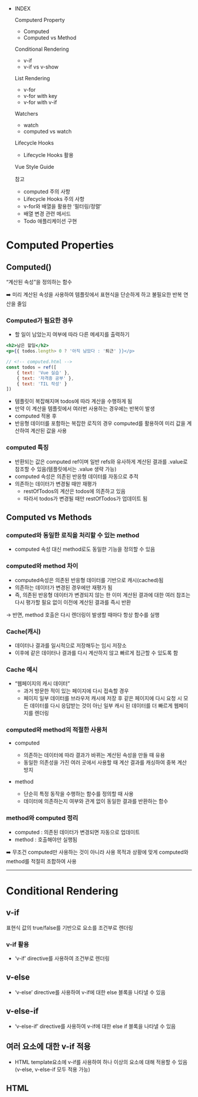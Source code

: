 - INDEX
    
    Computerd Property
    
    - Computed
    - Computed vs Method
    
    Conditional Rendering
    
    - v-if
    - v-if vs v-show
    
    List Rendering
    
    - v-for
    - v-for with key
    - v-for with v-if
    
    Watchers
    
    - watch
    - computed vs watch
    
    Lifecycle Hooks
    - Lifecycle Hooks 활용
    
    Vue Style Guide
    
    참고
    
    - computed 주의 사항
    - Lifecycle Hooks 주의 사항
    - v-for와 배열을 활용한 ‘필터링/정렬’
    - 배열 변경 관련 메서드
    - Todo 애플리케이션 구현

# Computed Properties

## Computed()

“계산된 속성”을 정의하는 함수

➡️ 미리 계산된 속성을 사용하여 템플릿에서 표현식을 단순하게 하고 불필요한 반복 연산을 줄임

### Computed가 필요한 경우

- 할 일이 남았는지 여부에 따라 다른 메세지를 출력하기

```jsx
<h2>남은 할일</h2>
<p>{{ todos.length> 0 ? '아직 남았다 : '퇴근' }}</p>

// <!-- computed.html -->
const todos = ref([
	{ text: 'Vue 실습' },
	{ text: '자격증 공부' },
	{ text: 'TIL 작성' }
])
```

- 템플릿이 복잡해지며 todos에 따라 계산을 수행하게 됨
- 만약 이 계산을 템플릿에서 여러번 사용하는 경우에는 반복이 발생
- computed 적용 후
- 반응형 데이터를 포함하는 복잡한 로직의 경우 computed를 활용하여 미리 값을 계산하여 계산된 값을 사용



### computed 특징

- 반환되는 값은 computed ref이며 일반 refs와 유사하게 계산된 결과를 .value로 참조할 수 있음(템플릿에서는 .value 생략 가능)
- computed 속성은 의존된 반응형  데이터를 자동으로 추적
- 의존하는 데이터가 변경될 때만 재평가
    - restOfTodos의 계산은 todos에 의존하고 있음
    - 따라서 todos가 변경될 때만 restOfTodos가 업데이트 됨

    

## Computed vs Methods

### computed와 동일한 로직을 처리할 수 있는 method

- computed 속성 대신 method로도 동일한 기능을 정의할 수 있음



### computed와 method 차이

- computed속성은 의존된 반응형 데이터를 기반으로 캐시(cached)됨
- 의존하는 데이터가 변경된 경우에만 재평가 됨
- 즉, 의존된 반응형 데이터가 변경되지 않는 한 이미 계산된 결과에 대한 여러 참조는 다시 평가할 필요 없이 이전에 계산된 결과를 즉시 반환

→ 반면, method 호출은 다시 렌더링이 발생할 때마다 항상 함수를 실행

### Cache(캐시)

- 데이터나 결과를 일시적으로 저장해두는 임시 저장소
- 이후에 같은 데이터나 결과를 다시 계산하지 않고 빠르게 접근할 수 있도록 함

### Cache 예시

- “웹페이지의 캐시 데이터”
    - 과거 방문한 적이 있는 페이지에 다시 접속할 경우
    - 페이지 일부 데이터를 브라우저 캐시에 저장 후 같은 페이지에 다시 요청 시 모든 데이터를 다시 응답받는 것이 아닌 일부 캐시 된 데이터를 더 빠르게 웹페이지를 렌더링
    

    

### computed와 method의 적절한 사용처

- computed
    - 의존하는 데이터에 따라 결과가 바뀌는 계산된 속성을 만들 때 유용
    - 동일한 의존성을 가진 여러 곳에서 사용할 때 계산 결과를 캐싱하여 중복 계산 방지

- method
    - 단순히 특정 동작을 수행하는 함수를 정의할 때 사용
    - 데이터에 의존하는지 여부와 관계 없이 동일한 결과를 반환하는 함수

### method와 computed 정리

- computed : 의존된 데이터가 변경되면 자동으로 업데이트
- method : 호출해야만 실행됨

➡️ 무조건 computed만 사용하는 것이 아니라 사용 목적과 상황에 맞게 computed와 method를 적절히 조합하여 사용

---

# Conditional Rendering

## v-if

표현식 값의 true/false를 기반으로 요소를 조건부로 렌더링

### v-if 활용



- ‘v-if’ directive를 사용하여 조건부로 렌더링

## v-else

- ‘v-else’ directive를 사용하여 v-if에 대한 else 블록을 나타낼 수 있음


## v-else-if

- ‘v-else-if’ directive를 사용하여 v-if에 대한 else if 블록을 나타낼 수 있음


## 여러 요소에 대한 v-if 적용

- HTML template요소에 v-if를 사용하여 하나 이상의 요소에 대해 적용할 수 있음(v-else, v-else-if 모두 적용 가능)


## HTML <template> element

- 페이지가 로드 될 때 렌더링 되지 않지만 JavaScript를 사용하여 나중에 문서엣허 사용할 수 있도록 하는 HTML을 보유하기 위한 메커니즘

➡️ 보이지 않는 wrapper 역할

## v-if vs v-show

### v-show

표현식 값의 true/false를 기반으로 요소의 가시성(visibility)을 전환

### v-show 예시

- v-show요소는 항상 DOM에 렌더링 되어있음
- CSS display 속성만 전환하기 때문


### v-if 와 v-show의 적절한 사용처

- v-if(Cheap initial load, expensive toggle)
    - 초기 조건이 false인 경우 아무 작업도 수행하지 않음
    - 토글 비용이 높음
- v-show(Expensive initial load, cheap toggle)
    - 초기 조건에 관계 없이 항상 렌더링
    - 초기 렌더링 비용이 더 높음

➡️ 콘텐츠를 매우 자주 전환해야하는 경우에는 v-show

➡️ 실행 중에 조건이 변경되지 않는 경우에는 v-if를 권장

---

# List Rendering

## v-for

소스 데이터를 기반으로 요소 또는 템플릿 블록을 화면에 반복적으로 렌더링

→ (Array, Object, Number, String, Iterable)

### v-for 구조

- v-for는 alias in expression 형식의 특수 구문을 사용


- 인덱스(객체에서는 key)에 대한 별칭을 지정할 수 있음


### v-for 예시

- 배열 반복


- 객체 반복

### 여러 요소에 대한 v-for 적용

- HTML template 요소에 v-for를 사용하여 하나 이상의 요소에 대해 반복 렌더링 할 수 있음


### 중첩된 v-for

- 각 v-for의 하위 영역(scope)은 상위 영역에 접근할 수 있음


## v-for with key

### 반드시 v-for와 key를 함께 사용한다

내부 컴포넌트의 상태를 일관되게 하여 데이터의 예측 가능한 행동을 유지하기 위함

### v-for와 key

- key는 반드시 각 요소에 대한 고유한 값을 나타낼 수 있는 식별자여야함


### 내장 특수 속성 ‘key’의 필요성

- 각 항목이 구분되는 고유 식별자 역할
- number 혹은 string으로만 사용해야함
- Vue의 내부 가상 DOM 알고리즘이 이전 목록과 노드 목록을 비교할 때 각 node를 식별하는 용도로 사용
    - key를 통해 ‘이 항목은 이 데이터에 해당한다’는 힌트를 줌으로써 변경 시에도 올바른 항목만 효율적으로 업데이트할 수 있음

➡️ Vue 내부 동작 관련된 부분이기에 최대한 작성하려고 노력할 것

### 올바른 key 선택 기준

- 권장되는 key 값
    - 데이터베이스의 고유 ID
    - 항목 고유 식별자(ex. UUID)
    
- 피해야할 key값
    - 배열 인덱스(index)
    - 객체 자체

## v-for with v-if

### 동일한 요소에 v-for와 v-if를 함께 사용하지 않는다

동일한 요소에서 v-if가 v-for보다 우선순위가 더 높기 때문

→ v-if에서의 조건은 v-for 범위의 변수에 접근할 수 없음

### v-for와 v-if 문제 상황

- todo 데이터 중 이미 처리 한(isComplete === true)  todo만 출력하기

- v-if가 더 높은 우선순위를 가지므로 v-for 범위의 todo 데이터를 v-if에서 사용할 수 없음


### v-for 와 v-if 해결법 2가지

<aside>
📢

1. computed 활용
2. v-for와 <template> 요소 활용
</aside>

1. computed를 활용해 이미 필터링된 목록을 반환하여 반복하도록 설정 

2. v-for와 template 요소를 사용하여 v-if 위치를 이동



---

# Watchers

## watch()

하나 이상의 반응형 데이터를 감시하고, 감시하는 데이터가 변경되면 콜백함수를 호출

### watch 구조


- 첫번째 인자(source)
    - watch가 감시하는 대상(반응형 변수, 값을 반환하는 함수 등)
- 두번째 인자(callback function)
    - source가 변경될 때 호출되는 콜백함수
    1. newValue : 감시하는 대상이 변화된 값
    2. oldValue(optional) : 감시하는 대상의 기존 값

### watch 기본 동작

### watch 예시

- 감시하는 변수에 변화가 생겼을 때 연관 데이터 업데이트 하기

### 여러 source를 감시하는 watch

- 배열을 활용하여 여러 대상을 감시할 수 있음


## Computed vs Watch

**🖥️computed & watchers 공통점**

- 데이터의 변화를 감지하고 처리
- 모두 의존(감시)하는 원본 데이터를 직접 변경하지 않음

|  | Computed | Watchers |
| --- | --- | --- |
| 동작 | 의존하는 데이터 속성의 계산된 값을 반환 | 특정 데이터 속성의 변화를 감시하고 작업을 수행(side-effects) |
| 사용 목적 | 계산한 값을 캐싱하여 재사용
중복 계산 방지 | 데이터 변화에 따른 특정 작업을 수행 |
| 사용 예시 | 연산된 길이, 필터링 된 목록 계산 등 | DOM 변경, 다른 비동기 작업 수행, 외부 API와 연동 등 |

---

# Lifecycle Hooks

## Lifecycle Hooks

Vue 컴포넌트의 생성부터 소멸까지 각 단계에서 실행되는 함수

### Lifecycle Hooks Diagram

- 컴포넌트의 생애 주기 중간 중간에 함수를 제공

→ 개발자는 컴포넌트의 특정 시점에 원하는 로직을 실행할 수 있음



### 주요 Lifecycle Hooks

- 생성 단계/마운트 단계/ 업데이트 단계/소멸 단계 등 다양한 단계 존재
- 가장 일반적으로 사용되는 것은 onMounted, onUpdated, onUnmounted
- https://vuejs.org/api/composition-api-lifecycle.html

### 주요 Lifecycle Hooks-Mounting

- Vue 컴포넌트 인스턴스가 초기 렌더링 및 DOM 요소 생성이 완료된 후 특정 로직을 수행하기


### 주요 Lifecycle Hooks-Updating

- 반응형 데이터의 변경으로 인해 컴포넌트의 DOM이 업데이트된 후 특정 로직을 수행하기



## Lifecycle Hooks 활용

### Lifecycle hooks with Cat API

- Mounting 시점에 Cat api에 요청을 보내고 애플리케이션 시작



---

# Vue Style Guide

## Vue Style Guide

- Vue의 스타일 가이드 규칙은 우선순위에 따라 4가지 범주로 나뉨
- 규칙 범주
    - 우선 순위 A : 필수(Essential)
    - 우선 순위 B : 적극 권장(Strongly Recommended)
    - 우선 순위 C : 권장(Recommended)
    - 우선 순위 D : 주의 필요(Use with caution)
- https://vuejs.org/style-guide

### 우선 순위 별 특징

- A :  필수(Essential)
    - 오류를 방지하는데 도움이 되므로 어떤 경우에도 규칙을 학습하고 준수
- B : 적극 권장(Strongly Recommended)
    - 가독성 및(또는) 개발자 경험을 향상 시킴
    - 규칙을 어겨도 코드는 여전히 실행되겠지만, 정당한 사유가 있어야 규칙을 위반할 수 있음
- C : 권장(Recommended)
    - 일관성을 보장하도록 임의의 선택을 할 수 있음
- D : 주의 필요(Use with Caution)
    - 잠재적 위험 특성을 고려함

### 우선 순위 A였던 금일 학습 내용

1. v-for에 key 작성하기
2. 동일 요소에 v-if와 v-for함께 사용하지 않기


---

# 참고

## computed 주의 사항

### 1. computed의 반환 값은 변경하지 말 것

- computed의 반환 값은 의존하는 데이터의 파생된 값
    - 이미 의존하는 데이터에 의해 계산이 완료된 값
- 일종의 snapshot이며 의존하는 데이터가 변경될 때만 새 snapshot이 생성됨
- 계산된 값은 읽기 전용으로 취급되어야 하며 변경되어서는 안됨
- 대신 새 값을 얻기 위해서는 의존하는 데이터를 업데이트 해야함

### 2. computed 사용 시 원본 배열 변경하지 말 것

- computed에서 reverse() 및 sort() 사용 시 원본 배열을 변경하기 때문에 원본 배열의 복사본을 만들어서 진행해야함


## Lifecycle Hooks 주의 사항

- Lifecycle Hooks는 동기적으로 작성해야함
- Vue는 컴포넌트가 초기화될 때 모든 Hooks를 한 번에 스캔하고 준비하기 때문
- 만약 비동기로 (ex. setTimeout)훅을 등록하려고 하면, 이미 라이프사이클 단계가 지나간 후에 hooks를 설정하는 상황이 발생



- 비동기로 작성할 경우 Vue는 해당 훅을 인식하지 못하며 원래 의도한 타이밍에 실행되지 않게 됨

→ Lifecycle Hooks는 컴포넌트 로딩 과정에서 동기적으로 정의함으로써, Vue가 올바른 타이밍에 해당 로직을 수행할 수 있도록 보장해야함



## v-for와 배열을 활용한 “필터링/정렬”

### v-for와 배열을 활용한 “필터링/정렬” 활용

- 원본데이터를 수정하거나 교체하지 않고 필터링하거나 정렬된 새로운 데이터를 표시하는 방법

<aside>
🗣

1. computed 활용
2. method 활용(computed가 불가능한 중첩된 v-for에 경우 사용)
</aside>

1. computed 활용
    - 원본 기반으로 필터링 된 새로운 결과를 생성



2. Method 활용
    - computed가 불가능한 중첩된 v-for에 경우/매개변수가 필요한 경우

    

## 배열 변경 관련 메서드

- v-for와 배열을 함께 사용시 배열의 메서드를 주의해서 사용해야함
- 변화 메서드
    - 호출하는 원본 배열을 변경
    - push(), pop(), shift(), unshift(), splice(), sort(), reverse()
    
- 배열 교체
    - 원본 배열을 수정하지 않고 항상 새 배열을 반환
    - filter(), concat(), slice()

## Todo 애플리케이션 구현

- v-model, v-on, v-bind, v-for를 활용